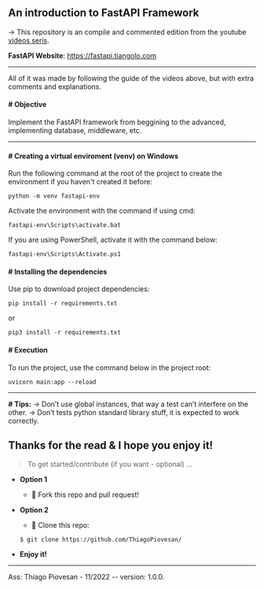 ## An introduction to FastAPI Framework

→ This repository is an compile and commented edition from the youtube [videos seris](https://youtube.com/playlist?list=PLstjCH2DwkBnKO9PdHc5NO1JOwbJdcq22).

**FastAPI Website**: https://fastapi.tiangolo.com

---

All of it was made by following the guide of the videos above, but with extra comments and explanations.

#### # Objective

Implement the FastAPI framework from beggining to the advanced, implementing database, middleware, etc.

---

#### # Creating a virtual enviroment (venv) on Windows

Run the following command at the root of the project to create the environment if you haven't created it before:
```
python -m venv fastapi-env
```
Activate the environment with the command if using cmd:
```
fastapi-env\Scripts\activate.bat
```
If you are using PowerShell, activate it with the command below:
```
fastapi-env\Scripts\Activate.ps1
```

#### # Installing the dependencies

Use pip to download project dependencies:
```
pip install -r requirements.txt
```
or 
```
pip3 install -r requirements.txt
```

#### # Execution

To run the project, use the command below in the project root:
```
uvicorn main:app --reload 
```

---

**# Tips:**
→ Don’t use global instances, that way a test can’t interfere on the other.
→ Don’t tests python standard library stuff, it is expected to work correctly.


## Thanks for the read & I hope you enjoy it!

> To get started/contribute (if you want - optional) ...

- **Option 1**
    - 🍴 Fork this repo and pull request!

- **Option 2**
    - 👯 Clone this repo: 
    ```
    $ git clone https://github.com/ThiagoPiovesan/
    ```

- **Enjoy it!**

---

Ass: Thiago Piovesan - 11/2022 -- version: 1.0.0.